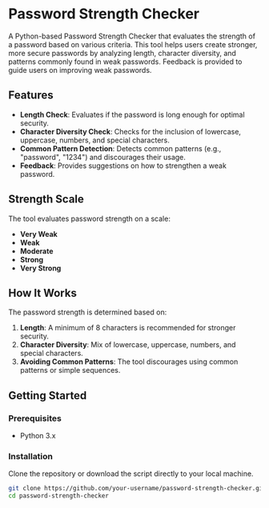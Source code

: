 # Password Strength Checker

A Python-based Password Strength Checker that evaluates the strength of a password based on various criteria. This tool helps users create stronger, more secure passwords by analyzing length, character diversity, and patterns commonly found in weak passwords. Feedback is provided to guide users on improving weak passwords.

## Features

- **Length Check**: Evaluates if the password is long enough for optimal security.
- **Character Diversity Check**: Checks for the inclusion of lowercase, uppercase, numbers, and special characters.
- **Common Pattern Detection**: Detects common patterns (e.g., "password", "1234") and discourages their usage.
- **Feedback**: Provides suggestions on how to strengthen a weak password.
  
## Strength Scale

The tool evaluates password strength on a scale:
- **Very Weak**
- **Weak**
- **Moderate**
- **Strong**
- **Very Strong**

## How It Works

The password strength is determined based on:
1. **Length**: A minimum of 8 characters is recommended for stronger security.
2. **Character Diversity**: Mix of lowercase, uppercase, numbers, and special characters.
3. **Avoiding Common Patterns**: The tool discourages using common patterns or simple sequences.

## Getting Started

### Prerequisites

- Python 3.x

### Installation

Clone the repository or download the script directly to your local machine.

```bash
git clone https://github.com/your-username/password-strength-checker.git
cd password-strength-checker
